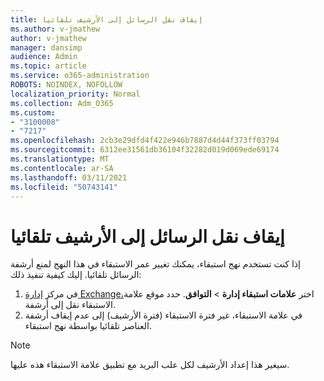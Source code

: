 ```yaml
---
title: إيقاف نقل الرسائل إلى الأرشيف تلقائيا
ms.author: v-jmathew
author: v-jmathew
manager: dansimp
audience: Admin
ms.topic: article
ms.service: o365-administration
ROBOTS: NOINDEX, NOFOLLOW
localization_priority: Normal
ms.collection: Adm_O365
ms.custom:
- "3100008"
- "7217"
ms.openlocfilehash: 2cb3e29dfd4f422e946b7887d4d44f373ff03794
ms.sourcegitcommit: 6312ee31561db36104f32282d019d069ede69174
ms.translationtype: MT
ms.contentlocale: ar-SA
ms.lasthandoff: 03/11/2021
ms.locfileid: "50743141"
---
```

# <a name="stop-messages-from-moving-to-the-archive-automatically"></a>إيقاف نقل الرسائل إلى الأرشيف تلقائيا

إذا كنت تستخدم نهج استبقاء، يمكنك تغيير عمر الاستبقاء في هذا النهج لمنع أرشفة الرسائل تلقائيا. إليك كيفية تنفيذ ذلك:

1. في مركز [إدارة Exchange،](https://go.microsoft.com/fwlink/?linkid=2059104)اختر **علامات استبقاء إدارة**  >  **التوافق**. حدد موقع علامة الاستبقاء نقل إلى أرشفة.
2. في علامة الاستبقاء، غير فترة الاستبقاء (فترة الأرشيف) إلى عدم إيقاف أرشفة العناصر تلقائيا بواسطة نهج استبقاء. 

> [!NOTE]
> سيغير هذا إعداد الأرشيف لكل علب البريد مع تطبيق علامة الاستبقاء هذه عليها.
